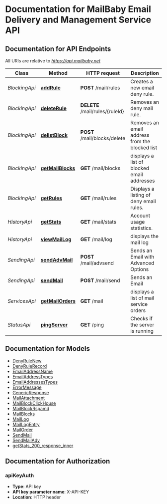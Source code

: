 # Documentation for MailBaby Email Delivery and Management Service API

<a name="documentation-for-api-endpoints"></a>
## Documentation for API Endpoints

All URIs are relative to *https://api.mailbaby.net*

| Class | Method | HTTP request | Description |
|------------ | ------------- | ------------- | -------------|
| *BlockingApi* | [**addRule**](Apis/BlockingApi.md#addrule) | **POST** /mail/rules | Creates a new email deny rule. |
*BlockingApi* | [**deleteRule**](Apis/BlockingApi.md#deleterule) | **DELETE** /mail/rules/{ruleId} | Removes an deny mail rule. |
*BlockingApi* | [**delistBlock**](Apis/BlockingApi.md#delistblock) | **POST** /mail/blocks/delete | Removes an email address from the blocked list |
*BlockingApi* | [**getMailBlocks**](Apis/BlockingApi.md#getmailblocks) | **GET** /mail/blocks | displays a list of blocked email addresses |
*BlockingApi* | [**getRules**](Apis/BlockingApi.md#getrules) | **GET** /mail/rules | Displays a listing of deny email rules. |
| *HistoryApi* | [**getStats**](Apis/HistoryApi.md#getstats) | **GET** /mail/stats | Account usage statistics. |
*HistoryApi* | [**viewMailLog**](Apis/HistoryApi.md#viewmaillog) | **GET** /mail/log | displays the mail log |
| *SendingApi* | [**sendAdvMail**](Apis/SendingApi.md#sendadvmail) | **POST** /mail/advsend | Sends an Email with Advanced Options |
*SendingApi* | [**sendMail**](Apis/SendingApi.md#sendmail) | **POST** /mail/send | Sends an Email |
| *ServicesApi* | [**getMailOrders**](Apis/ServicesApi.md#getmailorders) | **GET** /mail | displays a list of mail service orders |
| *StatusApi* | [**pingServer**](Apis/StatusApi.md#pingserver) | **GET** /ping | Checks if the server is running |


<a name="documentation-for-models"></a>
## Documentation for Models

 - [DenyRuleNew](./Models/DenyRuleNew.md)
 - [DenyRuleRecord](./Models/DenyRuleRecord.md)
 - [EmailAddressName](./Models/EmailAddressName.md)
 - [EmailAddressTypes](./Models/EmailAddressTypes.md)
 - [EmailAddressesTypes](./Models/EmailAddressesTypes.md)
 - [ErrorMessage](./Models/ErrorMessage.md)
 - [GenericResponse](./Models/GenericResponse.md)
 - [MailAttachment](./Models/MailAttachment.md)
 - [MailBlockClickHouse](./Models/MailBlockClickHouse.md)
 - [MailBlockRspamd](./Models/MailBlockRspamd.md)
 - [MailBlocks](./Models/MailBlocks.md)
 - [MailLog](./Models/MailLog.md)
 - [MailLogEntry](./Models/MailLogEntry.md)
 - [MailOrder](./Models/MailOrder.md)
 - [SendMail](./Models/SendMail.md)
 - [SendMailAdv](./Models/SendMailAdv.md)
 - [getStats_200_response_inner](./Models/getStats_200_response_inner.md)


<a name="documentation-for-authorization"></a>
## Documentation for Authorization

<a name="apiKeyAuth"></a>
### apiKeyAuth

- **Type**: API key
- **API key parameter name**: X-API-KEY
- **Location**: HTTP header

